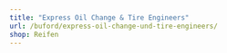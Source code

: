 ```yaml
---
title: "Express Oil Change & Tire Engineers"
url: /buford/express-oil-change-und-tire-engineers/
shop: Reifen
---
```

